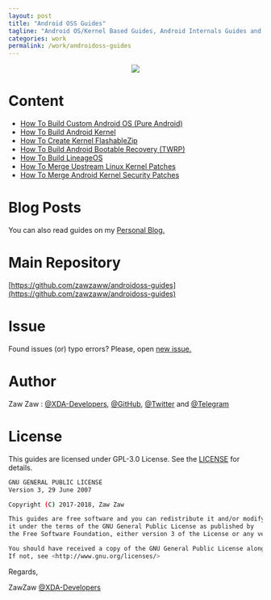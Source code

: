 ```yaml
---
layout: post
title: "Android OSS Guides"
tagline: "Android OS/Kernel Based Guides, Android Internals Guides and How-To Articles"
categories: work
permalink: /work/androidoss-guides
---
```


<p align="center">
 <img src="https://images.wallpaperscraft.com/image/android_os_gray_robot_33642_1920x1080.jpg" />  
</p>

# Content
- [How To Build Custom Android OS (Pure Android)](https://github.com/zawzaww/androidoss-guides/blob/android/guides/Building-Custom-Android-OS.md)
- [How To Build Android Kernel](https://github.com/zawzaww/androidoss-guides/blob/android/guides/Building-Android-Kernel.md)
- [How To Create Kernel FlashableZip](https://github.com/zawzaww/androidoss-guides/blob/android/guides/Creating-Kernel-FlashableZip.md)
- [How To Build Android Bootable Recovery (TWRP)](https://github.com/zawzaww/androidoss-guides/blob/android/guides/Building-TWRP-Recovery.md)
- [How To Build LineageOS](https://github.com/zawzaww/androidoss-guides/blob/android/guides/Building-LineageOS.md)
- [How To Merge Upstream Linux Kernel Patches](https://github.com/zawzaww/androidoss-guides/blob/android/guides/Merging-Upstream-Linux-Kernel-Patches.md)
- [How To Merge Android Kernel Security Patches](https://github.com/zawzaww/androidoss-guides/blob/android/guides/Merging-Kernel-Security-Patches.md)


# Blog Posts
You can also read guides on my [Personal Blog.](https://medium.com/zawzaww/tagged/how-to)


# Main Repository
[https://github.com/zawzaww/androidoss-guides](https://github.com/zawzaww/androidoss-guides)


# Issue
Found issues (or) typo errors? 
Please, open [new issue.](https://github.com/zawzaww/android-articles/issues/new)


# Author
Zaw Zaw : [@XDA-Developers](https://forum.xda-developers.com/member.php?u=7581611), [@GitHub](https://github.com/zawzaww), [@Twitter](https://twitter.com/zawzawwme) and [@Telegram](https://t.me/zawzaww)


# License
This guides are licensed under GPL-3.0 License. See the [LICENSE](https://github.com/zawzaww/android-articles/blob/android/LICENSE) for details.

```bash
GNU GENERAL PUBLIC LICENSE
Version 3, 29 June 2007

Copyright (C) 2017-2018, Zaw Zaw

This guides are free software and you can redistribute it and/or modify
it under the terms of the GNU General Public License as published by
the Free Software Foundation, either version 3 of the License or any version.

You should have received a copy of the GNU General Public License along with this program.
If not, see <http://www.gnu.org/licenses/>
```


Regards,

ZawZaw [@XDA-Developers](https://forum.xda-developers.com/member.php?u=7581611)
